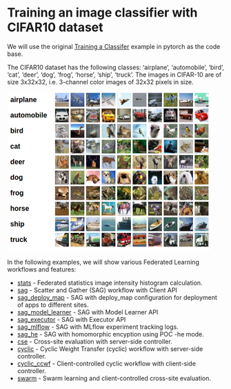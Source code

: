 
# Training an image classifier with CIFAR10 dataset
 
We will use the original [Training a Classifer](https://pytorch.org/tutorials/beginner/blitz/cifar10_tutorial.html) example
in pytorch as the code base.  

The CIFAR10 dataset has the following classes: ‘airplane’, ‘automobile’, ‘bird’, ‘cat’, ‘deer’, ‘dog’, ‘frog’, ‘horse’, ‘ship’, ‘truck’.
The images in CIFAR-10 are of size 3x32x32, i.e. 3-channel color images of 32x32 pixels in size.

![image](data/cifar10.png)

In the following examples, we will show various Federated Learning workflows and features:

* [stats](stats) - Federated statistics image intensity histogram calculation.
* [sag](sag) - Scatter and Gather (SAG) workflow with Client API
* [sag_deploy_map](sag_deploy_map) - SAG with deploy_map configuration for deployment of apps to different sites.
* [sag_model_learner](sag_model_learner) - SAG with Model Learner API
* [sag_executor](sag_executor) - SAG with Executor API
* [sag_mlflow](sag_mlflow) - SAG with MLflow experiment tracking logs.
* [sag_he](sag_he) - SAG with homomorphic encyption using POC -he mode.
* [cse](cse) - Cross-site evaluation with server-side controller.
* [cyclic](cyclic) - Cyclic Weight Transfer (cyclic) workflow with server-side controller.
* [cyclic_ccwf](cyclic_ccwf) - Client-controlled cyclic workflow with client-side controller.
* [swarm](swarm) - Swarm learning and client-controlled cross-site evaluation.
